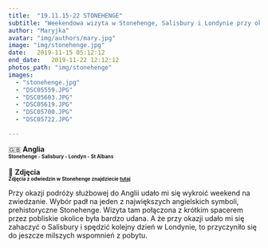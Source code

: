 ```yaml
---
title:  "19.11.15-22 STONEHENGE"
subtitle: "Weekendowa wizyta w Stonehenge, Salisbury i Londynie przy okazji podróży służbowej"
author: "Maryjka"
avatar: "img/authors/mary.jpg"
image: "img/stonehenge.jpg"
date:   2019-11-15 05:12:12
end_date:   2019-11-22 12:12:12
photos_path: "img/stonehenge"
images:
  - "stonehenge.jpg"
  - "DSC05559.JPG"
  - "DSC05603.JPG"
  - "DSC05619.JPG"
  - "DSC05700.JPG"
  - "DSC05722.JPG"

---
```

🇬🇧 **Anglia**<br/>
**<sub><sup>Stonehenge - Salisbury - Londyn - St Albans</sup></sub>**<br/>
<br/>
📸 **Zdjęcia**<br/>
<sub><sup>**Zdjęcia z odwiedzin w Stonehenge znajdziecie <a href="https://photos.app.goo.gl/swXqy8SLE3WS94vw9">tutaj</a>**</sup></sub>

Przy okazji podróży służbowej do Anglii udało mi się wykroić weekend na zwiedzanie. Wybór padł na jeden z największych angielskich symboli, prehistoryczne Stonehenge. Wizyta tam połączona z krótkim spacerem przez pobliskie okolice była bardzo udana. A że przy okazji udało mi się zahaczyć o Salisbury i spędzić kolejny dzień w Londynie, to przyczyniło się do jeszcze milszych wspomnień z pobytu.
